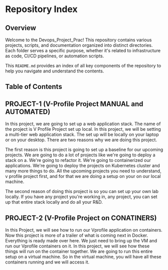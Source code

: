 # Repository Index
## Overview
Welcome to the Devops_Project_Prac! This repository contains various projects, scripts, and documentation organized into distinct directories. 
Each folder serves a specific purpose, whether it's related to infrastructure as code, CI/CD pipelines, or automation scripts.

This `README.md` provides an index of all key components of the repository to help you navigate and understand the contents.

## Table of Contents

## PROJECT-1 (V-Profile Project MANUAL and AUTOMATED)
In this project, we are going to set up a web application stack. The name of the project is V Profile Project set up local.
In this project, we will be setting a multi-tier web application stack. The set up will be locally on your laptop or on your desktop.
There are two reasons why we are doing this project.

The first reason is this project is going to set up a baseline for our upcoming projects. We are going to do a lot of projects like we're going to deploy a stack on a.
We're going to refactor it. We're going to containerized our applications. 
We're going to deploy the projects on Kubernetes cluster and many more things to do. All the upcoming projects you need to understand, v profile project first, and for that we are doing a setup on your on our local machine.

The second reason of doing this project is so you can set up your own lab locally. If you have any project you're working in, any project, you can set up that entire stack locally and do all your R&D.

## PROJECT-2 (V-Profile Project on CONATINERS)
In this Project, we will see how to run our Vprofile application on containers. Now this project is more of a trailer of what is coming next in Docker.
Everything is ready made over here. We just need to bring up the VM and run our Vprofile containers on it.
In this project, we will see how these things will run on the container together. We are going to run this entire setup on a virtual machine.
So in the virtual machine, you will have all these containers running and we will access it.



